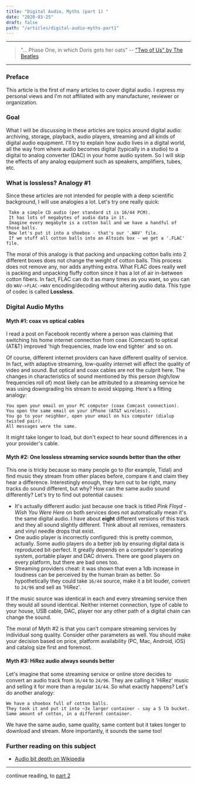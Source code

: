 ```yaml
---
title: "Digital Audio, Myths (part 1) "
date: "2020-03-25"
draft: false
path: "/articles/digital-audio-myths-part1"
---
```


---
> "... Phase One, in which Doris gets her oats"
> -- ["Two of Us" by The Beatles](https://simple.wikipedia.org/wiki/Two_of_Us_(The_Beatles_song))
---

### Preface

This article is the first of many articles to cover digital audio. I express my personal views and I'm not affiliated with any manufacturer, reviewer or organization.

### Goal

What I will be discussing in these articles are topics around digital audio: archiving, storage, playback, audio players, streaming and all kinds of digital audio equipment. I'll try to explain how audio lives in a digital world, all the way from where audio becomes digital (typically in a studio) to a digital to analog converter (DAC) in your home audio system. So I will skip the effects of any analog equipment such as speakers, amplifiers, tubes, etc.

### What is lossless? Analogy #1

Since these articles are not intended for people with a deep scientific background, I will use analogies a lot. Let's try one really quick:

     Take a simple CD audio (per standard it is 16/44 PCM). 
     It has lots of megabytes of audio data in it.
     Imagine every megabyte is a cotton ball and we have a handful of those balls.
     Now let's put it into a shoebox - that's our '.WAV' file.
     If we stuff all cotton balls into an Altoids box - we get a '.FLAC' file.

The moral of this analogy is that packing and unpacking cotton balls into 2 different boxes does not change the weight of cotton balls. This process does not remove any, nor adds anything extra. What FLAC does really well is packing and unpacking fluffy cotton since it has a lot of air in-between cotton fibers. In fact, FLAC can do it as many times as you want, so you can do `WAV->FLAC->WAV` encoding/decoding without altering audio data. This type of codec is called **Lossless**.

### Digital Audio Myths

#### Myth #1: coax vs optical cables

I read a post on Facebook recently where a person was claiming that switching his home internet connection from coax (Comcast) to optical (AT&T) improved 'high frequencies, made low end tighter` and so on.

Of course, different internet providers can have different quality of service. In fact, with adaptive streaming, low-quality internet will affect the quality of video and sound. But optical and coax cables are not the culprit here. The changes in characteristics of sound mentioned by this person (high/low frequencies roll of) most likely can be attributed to a streaming service he was using downgrading his stream to avoid skipping. Here's a fitting analogy:

    You open your email on your PC computer (coax Comcast connection).
    You open the same email on your iPhone (AT&T wireless).
    You go to your neighbor, open your email on his computer (dialup twisted pair).
    All messages were the same.

It might take longer to load, but don't expect to hear sound differences in a your provider's cable.

#### Myth #2: One lossless streaming service sounds better than the other

This one is tricky because so many people go to (for example, Tidal) and find music they stream from other places before, compare it and claim they hear a difference. Interestingly enough, they turn out to be right, many tracks do sound different, but why? How can the same audio sound differently? Let's try to find out potential causes:

- It's actually different audio: just because one track is titled *Pink Floyd - Wish You Were Here* on both services does not automatically mean it's the same digital audio. I have about **eight** different versions of this track and they all sound slightly different. Think about all remixes, remasters and vinyl needle drops that exist.
- One audio player is incorrectly configured: this is pretty common, actually. Some audio players do a better job by ensuring digital data is reproduced bit-perfect. It greatly depends on a computer's operating system, portable player and DAC drivers. There are good players on every platform, but there are bad ones too.
- Streaming providers cheat: it was shown that even a 1db increase in loudness can be perceived by the human brain as better. So hypothetically they could take `16/44` source, make it a bit louder, convert to `24/96` and sell as 'HiRez'.

If the music source was identical in each and every streaming service then they would all sound identical. Neither internet connection, type of cable to your house, USB cable, DAC, player nor any other path of a digital chain can change the sound.

The moral of Myth #2 is that you can't compare streaming services by individual song quality. Consider other parameters as well. You should make your decision based on price, platform availability (PC, Mac, Android, iOS) and catalog size first and foremost.

#### Myth #3: HiRez audio always sounds better

Let's imagine that some streaming service or online store decides to convert an audio track from `16/44` to `24/96`. They are calling it 'HiRez' music and selling it for more than a regular `16/44`. So what exactly happens? Let's do another analogy:

    We have a shoebox full of cotton balls.
    They took it and put it into ~3x larger container - say a 5 lb bucket.
    Same amount of cotton, in a different container.

We have the same audio, same quality, same content but it takes longer to download and stream. More importantly, it sounds the same too!

### Further reading on this subject

- [Audio bit depth on Wikipedia](https://en.wikipedia.org/wiki/Audio_bit_depth)

---
continue reading, to [part 2](/articles/digital-audio-error-correction-part2)